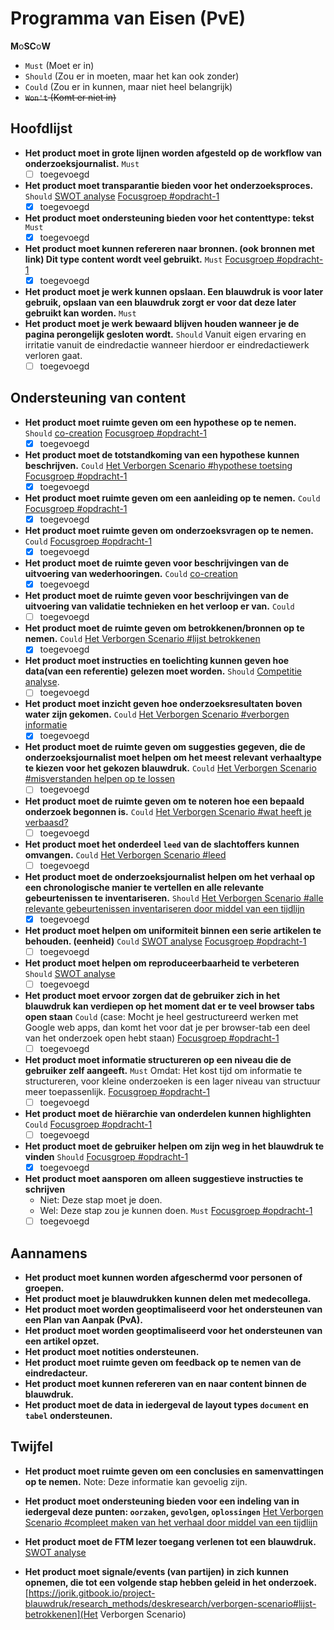 # Programma van Eisen \(PvE\)


**M**o**SC**o**W**
* `Must` (Moet er in)
* `Should` (Zou er in moeten, maar het kan ook zonder)
* `Could` (Zou er in kunnen, maar niet heel belangrijk) 
* ~~`Won't` (Komt er niet in)~~




## Hoofdlijst

* **Het product moet in grote lijnen worden afgesteld op de workflow van onderzoeksjournalist.**
`Must`
	- [ ] toegevoegd
* **Het product moet transparantie bieden voor het onderzoeksproces.**
`Should`
[SWOT analyse](https://jorik.gitbook.io/project-blauwdruk/research_methods/swot-analyse)
[Focusgroep #opdracht-1](https://jorik.gitbook.io/project-blauwdruk/research_methods/focusgroep#bevindingen-opdracht-1)
	- [x] toegevoegd

* **Het product moet ondersteuning bieden voor het contenttype: tekst**
`Must`
	- [x] toegevoegd

* **Het product moet kunnen refereren naar bronnen. \(ook bronnen met link\)  Dit type content wordt veel gebruikt.**
`Must`
[Focusgroep #opdracht-1](https://jorik.gitbook.io/project-blauwdruk/research_methods/focusgroep#bevindingen-opdracht-1)
	- [x] toegevoegd

* **Het product moet je werk kunnen opslaan. Een blauwdruk is voor later gebruik, opslaan van een blauwdruk zorgt er voor dat deze later gebruikt kan worden.**
`Must`
* **Het product moet je werk bewaard blijven houden wanneer je de pagina perongelijk gesloten wordt.** 
`Should`
Vanuit eigen ervaring en irritatie vanuit de eindredactie wanneer hierdoor er eindredactiewerk verloren gaat.
	- [ ] toegevoegd

## Ondersteuning van content
* **Het product moet ruimte geven om een hypothese op te nemen.**
`Should`
[co-creation](https://jorik.gitbook.io/project-blauwdruk/research_methods/co-creation/werkwijze_frank-meijers#3-werken-vanuit-het-werkdocument)
[Focusgroep #opdracht-1](https://jorik.gitbook.io/project-blauwdruk/research_methods/focusgroep#bevindingen-opdracht-1)
	- [x] toegevoegd
* **Het product moet de totstandkoming van een hypothese kunnen beschrijven.**
`Could`
[Het Verborgen Scenario #hypothese toetsing](https://jorik.gitbook.io/project-blauwdruk/research_methods/deskresearch/verborgen-scenario#hypothese-toetsing)
[Focusgroep #opdracht-1](https://jorik.gitbook.io/project-blauwdruk/research_methods/focusgroep#bevindingen-opdracht-1)
	- [x] toegevoegd
* **Het product moet ruimte geven om een aanleiding op te nemen.**
`Could`
[Focusgroep #opdracht-1](https://jorik.gitbook.io/project-blauwdruk/research_methods/focusgroep#bevindingen-opdracht-1)
	- [x] toegevoegd
* **Het product moet ruimte geven om onderzoeksvragen op te nemen.**
`Could`
[Focusgroep #opdracht-1](https://jorik.gitbook.io/project-blauwdruk/research_methods/focusgroep#bevindingen-opdracht-1)
	- [x] toegevoegd
* **Het product moet de ruimte geven voor beschrijvingen van de uitvoering van wederhooringen.**
`Could`
[co-creation](https://jorik.gitbook.io/project-blauwdruk/research_methods/co-creation/werkwijze_frank-meijers#3-werken-vanuit-het-werkdocument)
	- [x] toegevoegd
* **Het product moet de ruimte geven voor beschrijvingen van de uitvoering van validatie technieken en het verloop er van.**
`Could`
	- [ ] toegevoegd
* **Het product moet de ruimte geven om betrokkenen/bronnen op te nemen.**
`Could`
[Het Verborgen Scenario #lijst betrokkenen](https://jorik.gitbook.io/project-blauwdruk/research_methods/deskresearch/verborgen-scenario#lijst-betrokkenen)
	- [x] toegevoegd
* **Het product moet instructies en toelichting kunnen geven hoe data\(van een referentie\) gelezen moet worden.**
`Should`
[Competitie analyse](https://jorik.gitbook.io/project-blauwdruk/research_methods/competitive_analysis).
	- [ ] toegevoegd
* **Het product moet inzicht geven hoe onderzoeksresultaten boven water zijn gekomen.**
`Could`
[Het Verborgen Scenario #verborgen informatie](https://jorik.gitbook.io/project-blauwdruk/research_methods/deskresearch/verborgen-scenario#verborgen-informatie)
	- [x] toegevoegd
* **Het product moet de ruimte geven om suggesties gegeven, die de onderzoeksjournalist moet helpen om het meest relevant verhaaltype te kiezen voor het gekozen blauwdruk.**
`Could`
[Het Verborgen Scenario #misverstanden helpen op te lossen](https://jorik.gitbook.io/project-blauwdruk/research_methods/deskresearch/verborgen-scenario#misverstanden-te-helpen-oplossen)
	- [ ] toegevoegd
* **Het product moet de ruimte geven om te noteren hoe een bepaald onderzoek begonnen is.**
`Could`
[Het Verborgen Scenario #wat heeft je verbaasd?](https://jorik.gitbook.io/project-blauwdruk/research_methods/deskresearch/verborgen-scenario#wat-heeft-je-verbaasd)
	- [ ] toegevoegd
* **Het product moet het onderdeel `leed` van de slachtoffers kunnen omvangen.**
`Could`
[Het Verborgen Scenario #leed](https://jorik.gitbook.io/project-blauwdruk/research_methods/deskresearch/verborgen-scenario#leed)
	- [ ] toegevoegd
* **Het product moet de onderzoeksjournalist helpen om het verhaal op een chronologische manier te vertellen en alle relevante gebeurtenissen te inventariseren.**
`Should`
[Het Verborgen Scenario #alle relevante gebeurtenissen inventariseren door middel van een tijdlijn](https://jorik.gitbook.io/project-blauwdruk/research_methods/deskresearch/verborgen-scenario#alle-relevante-gebeurtenissen-inventariseren-door-middel-van-een-tijdlijn)
	- [x] toegevoegd
* **Het product moet helpen om uniformiteit binnen een serie artikelen te behouden. (eenheid)**
`Could`
[SWOT analyse](https://jorik.gitbook.io/project-blauwdruk/research_methods/swot-analyse)
[Focusgroep #opdracht-1](https://jorik.gitbook.io/project-blauwdruk/research_methods/focusgroep#bevindingen-opdracht-1)
	- [ ] toegevoegd
* **Het product moet helpen om reproduceerbaarheid te verbeteren**
`Should`
[SWOT analyse](https://jorik.gitbook.io/project-blauwdruk/research_methods/swot-analyse)
	- [ ] toegevoegd
* **Het product moet ervoor zorgen dat de gebruiker zich in het blauwdruk kan verdiepen op het moment dat er te veel browser tabs open staan**
`Could`
(case: Mocht je heel gestructureerd werken met Google web apps, dan komt het voor dat je per browser-tab een deel van het onderzoek open hebt staan)
[Focusgroep #opdracht-1](https://jorik.gitbook.io/project-blauwdruk/research_methods/focusgroep#bevindingen-opdracht-1)
	- [ ] toegevoegd
* **Het product moet informatie structureren op een niveau die de gebruiker zelf aangeeft.**
`Must`
Omdat: Het kost tijd om informatie te structureren, voor kleine onderzoeken is een lager niveau van structuur meer toepassenlijk.
[Focusgroep #opdracht-1](https://jorik.gitbook.io/project-blauwdruk/research_methods/focusgroep#bevindingen-opdracht-1)
	- [ ] toegevoegd
* **Het product moet de hiërarchie van onderdelen kunnen highlighten**
`Could`
[Focusgroep #opdracht-1](https://jorik.gitbook.io/project-blauwdruk/research_methods/focusgroep#bevindingen-opdracht-1)
	- [ ] toegevoegd
* **Het product moet de gebruiker helpen om zijn weg in het blauwdruk te vinden**
`Should`
[Focusgroep #opdracht-1](https://jorik.gitbook.io/project-blauwdruk/research_methods/focusgroep#bevindingen-opdracht-1)
	- [x] toegevoegd
* **Het product moet aansporen om alleen suggestieve instructies te schrijven**
   * Niet: Deze stap moet je doen.
   * Wel: Deze stap zou je kunnen doen.
`Must`
[Focusgroep #opdracht-1](https://jorik.gitbook.io/project-blauwdruk/research_methods/focusgroep#bevindingen-opdracht-1)
	- [ ] toegevoegd

## Aannamens

* **Het product moet kunnen worden afgeschermd voor personen of groepen.**
* **Het product moet je blauwdrukken kunnen delen met medecollega.**
* **Het product moet worden geoptimaliseerd voor het ondersteunen van een Plan van Aanpak \(PvA\).**
* **Het product moet worden geoptimaliseerd voor het ondersteunen van een artikel opzet.**
* **Het product moet notities ondersteunen.**
* **Het product moet ruimte geven om feedback op te nemen van de eindredacteur.**
* **Het product moet kunnen refereren van en naar content binnen de blauwdruk.**
* **Het product moet de data in iedergeval de layout types `document` en `tabel` ondersteunen.**




## Twijfel

* **Het product moet ruimte geven om een conclusies en samenvattingen op te nemen.**
   Note: Deze informatie kan gevoelig zijn.
* **Het product moet ondersteuning bieden voor een indeling van in iedergeval deze punten: `oorzaken`, `gevolgen`, `oplossingen`**
[Het Verborgen Scenario #compleet maken van het verhaal door middel van een tijdlijn](https://jorik.gitbook.io/project-blauwdruk/research_methods/deskresearch/verborgen-scenario#compleet-maken-van-het-verhaal-door-middel-van-een-tijdlijn)


* **Het product moet de FTM lezer toegang verlenen tot een blauwdruk.**
[SWOT analyse](https://jorik.gitbook.io/project-blauwdruk/research_methods/swot-analyse)


* **Het product moet signale/events (van partijen) in zich kunnen opnemen, die tot een volgende stap hebben geleid in het onderzoek.**
[https://jorik.gitbook.io/project-blauwdruk/research_methods/deskresearch/verborgen-scenario#lijst-betrokkenen](Het Verborgen Scenario)




